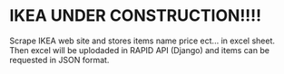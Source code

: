 # IKEA UNDER CONSTRUCTION!!!!

Scrape IKEA web site and stores items name price ect... in excel sheet.
Then excel will be uplodaded in RAPID API (Django) and items can be requested in JSON format.
